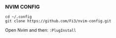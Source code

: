 ### NVIM CONFIG

```
cd ~/.config
git clone https://github.com/Fi3/nvim-config.git
```

Open Nvim and then: `:PlugInstall`
